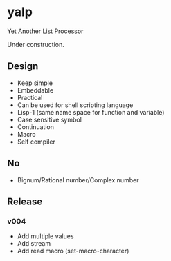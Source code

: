 yalp
====

Yet Another List Processor

Under construction.

## Design

* Keep simple
* Embeddable
* Practical
* Can be used for shell scripting language
* Lisp-1 (same name space for function and variable)
* Case sensitive symbol
* Continuation
* Macro
* Self compiler

## No
* Bignum/Rational number/Complex number

## Release
### v004
* Add multiple values
* Add stream
* Add read macro (set-macro-character)
